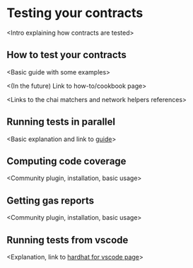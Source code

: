 # Testing your contracts

\<Intro explaining how contracts are tested>

## How to test your contracts

\<Basic guide with some examples>

\<(In the future) Link to how-to/cookbook page>

\<Links to the chai matchers and network helpers references>

## Running tests in parallel

\<Basic explanation and link to [guide](/guides/parallel-tests.md)>

## Computing code coverage

\<Community plugin, installation, basic usage>

## Getting gas reports

\<Community plugin, installation, basic usage>

## Running tests from vscode

\<Explanation, link to [hardhat for vscode page](/hardhat-vscode/README.md)>
